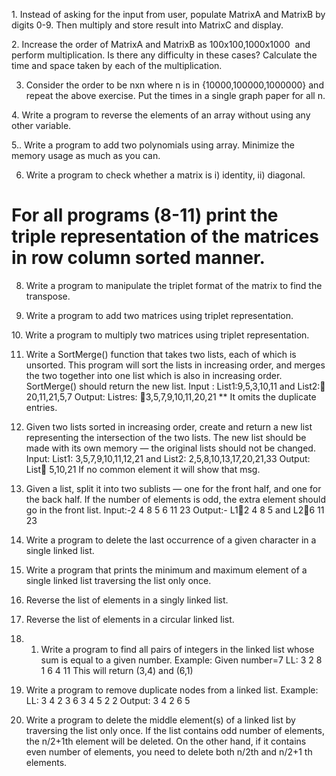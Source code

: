 1. Instead of asking for the input from user, populate MatrixA and MatrixB by digits 0-9. Then multiply
and store result into MatrixC and display.

2. Increase the order of MatrixA and MatrixB as 100x100,1000x1000  and perform multiplication. Is
there any difficulty in these cases? Calculate the time and space taken by each of the multiplication.

3. Consider the order to be nxn where n is in {10000,100000,1000000} and repeat the above exercise.
Put the times in a single graph paper for all n.

4. Write a program to reverse the elements of an array without using any other variable.

5.. Write a program to add two polynomials using array. Minimize the memory usage as much as you
can.

6. Write a program to check whether a matrix is i) identity, ii) diagonal.

# For all programs (8-11) print the triple representation of the matrices in row column sorted manner.

8. Write a program to manipulate the triplet format of the matrix to find the transpose.

9. Write a program to add two matrices using triplet representation.

10. Write a program to multiply two matrices using triplet representation.

11. Write a SortMerge() function that takes two lists, each of which is unsorted. This program will sort
the lists in increasing order, and merges the two together into one list which is also in increasing order.
SortMerge() should return the new list.
Input : List1:9,5,3,10,11 and List2: 20,11,21,5,7
Output: Listres: 3,5,7,9,10,11,20,21
** It omits the duplicate entries.

12. Given two lists sorted in increasing order, create and return a new list representing the intersection
of the two lists. The new list should be made with its own memory — the original lists should not be
changed.
Input: List1: 3,5,7,9,10,11,12,21 and List2: 2,5,8,10,13,17,20,21,33
Output: List 5,10,21 If no common element it will show that msg.

13. Given a list, split it into two sublists — one for the front half, and one for the back half. If the number
of elements is odd, the extra element should go in the front list.
Input:-2 4 8 5 6 11 23
Output:- L12 4 8 5 and L26 11 23

14. Write a program to delete the last occurrence of a given character in a single linked list.

15. Write a program that prints the minimum and maximum element of a single linked list traversing the
list only once.

16. Reverse the list of elements in a singly linked list.

17. Reverse the list of elements in a circular linked list.

18. 1. Write a program to find all pairs of integers in the linked list whose sum is equal to a given
number.
Example:
Given number=7
LL: 3 2 8 1 6 4 11
This will return (3,4) and (6,1)

19. Write a program to remove duplicate nodes from a linked list.
Example:
LL: 3 4 2 3 6 3 4 5 2 2
Output: 3 4 2 6 5

20. Write a program to delete the middle element(s) of a linked list by traversing the list only once. If
the list contains odd number of elements, the n/2+1th element will be deleted. On the other hand, if it
contains even number of elements, you need to delete both n/2th and n/2+1 th elements.
